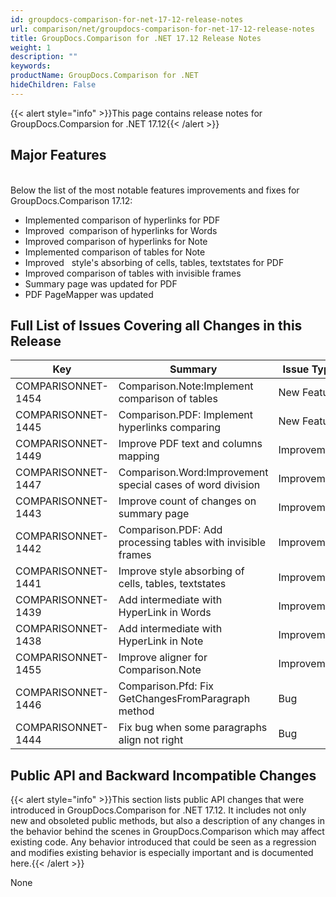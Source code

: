 ```yaml
---
id: groupdocs-comparison-for-net-17-12-release-notes
url: comparison/net/groupdocs-comparison-for-net-17-12-release-notes
title: GroupDocs.Comparison for .NET 17.12 Release Notes
weight: 1
description: ""
keywords: 
productName: GroupDocs.Comparison for .NET
hideChildren: False
---
```

{{< alert style="info" >}}This page contains release notes for GroupDocs.Comparsion for .NET 17.12{{< /alert >}}

## Major Features

   
Below the list of the most notable features improvements and fixes for GroupDocs.Comparison 17.12:

*   Implemented comparison of hyperlinks for PDF
*   Improved  comparison of hyperlinks for Words
*   Improved comparison of hyperlinks for Note
*   Implemented comparison of tables for Note
*   Improved   style's absorbing of cells, tables, textstates for PDF
*   Improved comparison of tables with invisible frames
*   Summary page was updated for PDF
*   PDF PageMapper was updated

## Full List of Issues Covering all Changes in this Release

| Key | Summary | Issue Type |
| --- | --- | --- |
| COMPARISONNET-1454 | Comparison.Note:Implement comparison of tables | New Feature |
| COMPARISONNET-1445 | Comparison.PDF: Implement hyperlinks comparing | New Feature |
| COMPARISONNET-1449 | Improve PDF text and columns mapping | Improvement |
| COMPARISONNET-1447 | Comparison.Word:Improvement special cases of word division | Improvement |
| COMPARISONNET-1443 | Improve count of changes on summary page | Improvement |
| COMPARISONNET-1442 | Comparison.PDF: Add processing tables with invisible frames | Improvement |
| COMPARISONNET-1441 | Improve style absorbing of cells, tables, textstates | Improvement |
| COMPARISONNET-1439 | Add intermediate with HyperLink in Words | Improvement |
| COMPARISONNET-1438 | Add intermediate with HyperLink in Note | Improvement |
| COMPARISONNET-1455 | Improve aligner for Comparison.Note | Improvement |
| COMPARISONNET-1446 | Comparison.Pfd: Fix GetChangesFromParagraph method | Bug |
| COMPARISONNET-1444 | Fix bug when some paragraphs align not right | Bug |

## Public API and Backward Incompatible Changes

{{< alert style="info" >}}This section lists public API changes that were introduced in GroupDocs.Comparison for .NET 17.12. It includes not only new and obsoleted public methods, but also a description of any changes in the behavior behind the scenes in GroupDocs.Comparison which may affect existing code. Any behavior introduced that could be seen as a regression and modifies existing behavior is especially important and is documented here.{{< /alert >}}

None
